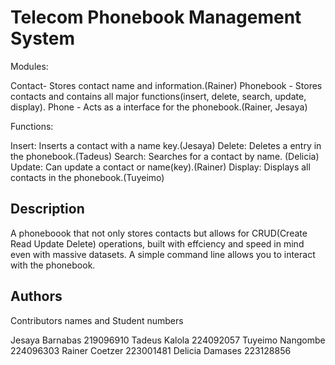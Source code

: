 # Telecom Phonebook Management System

Modules:

Contact- Stores contact name and information.(Rainer)
Phonebook - Stores contacts and contains all major functions(insert, delete, search, update, display).
Phone - Acts as a interface for the phonebook.(Rainer, Jesaya)

Functions:

Insert: Inserts a contact with a name key.(Jesaya)
Delete: Deletes a entry in the phonebook.(Tadeus)
Search: Searches for a contact by name. (Delicia)
Update: Can update a contact or name(key).(Rainer)
Display: Displays all contacts in the phonebook.(Tuyeimo)

## Description

A phoneboook that not only stores contacts but allows for CRUD(Create Read Update Delete) operations, built with effciency and speed in mind even with massive datasets. A simple command line allows you to interact with the phonebook.

## Authors

Contributors names and Student numbers

Jesaya Barnabas 219096910
Tadeus Kalola 224092057
Tuyeimo Nangombe 224096303
Rainer Coetzer 223001481
Delicia Damases 223128856

